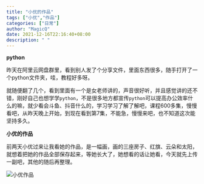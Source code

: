 ```yaml
---
title: "小优的作品"
tags: ["小优","作品"]
categories: ["日常"]
author: "MagicQ"
date: 2021-12-16T22:16:40+08:00
description: " "
---
```

**python**

昨天在阿里云网盘群里，看到别人发了个分享文件，里面东西很多，随手打开了一个python文件夹，哇，教程好多呀。

就随便翻了几个，看到里面有一个是女老师讲的，声音很好听，并且感觉讲的还不错，刚好自己也想学学`python`，不是很多地方都宣传`python`可以提高办公效率什么的嘛，就少看会斗鱼、抖音什么的，学习学习了解了解吧，课程600多集，慢慢看吧，从昨天晚上开始，到现在看到第7集，不能急，慢慢来吧，也不知道这次能坚持多久。

**小优的作品**

前两天小优过来让我看她的作品，是一幅画，画的三座房子、红旗、云朵和太阳，就想着把她的作品全部保存起来，等她长大了，她想看的话让她看，今天就先上传一副吧，其他的随后再整理。

![小优作品](https://bu.dusays.com/2021/12/17/aaac1548e8985.jpg)
